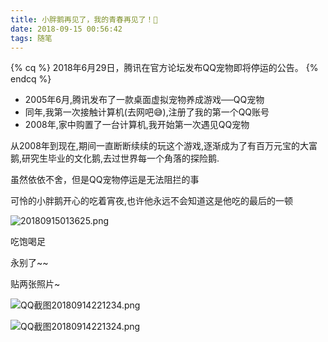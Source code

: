 ```yaml
---
title: 小胖鹅再见了，我的青春再见了！🐧
date: 2018-09-15 00:56:42
tags: 随笔
---
```


{% cq %} 2018年6月29日，腾讯在官方论坛发布QQ宠物即将停运的公告。 {% endcq %}

- 2005年6月,腾讯发布了一款桌面虚拟宠物养成游戏──QQ宠物
- 同年,我第一次接触计算机(去网吧😅),注册了我的第一个QQ账号
- 2008年,家中购置了一台计算机,我开始第一次遇见QQ宠物

从2008年到现在,期间一直断断续续的玩这个游戏,逐渐成为了有百万元宝的大富鹅,研究生毕业的文化鹅,去过世界每一个角落的探险鹅.

虽然依依不舍，但是QQ宠物停运是无法阻拦的事

可怜的小胖鹅开心的吃着宵夜,也许他永远不会知道这是他吃的最后的一顿

![20180915013625.png](https://i.loli.net/2018/09/15/5b9bf26a345c8.png)

<!-- more -->

吃饱喝足

永别了~~









贴两张照片~

![QQ截图20180914221234.png](https://i.loli.net/2018/09/15/5b9bf3122b02b.png)

![QQ截图20180914221324.png](https://i.loli.net/2018/09/15/5b9bf33516fa4.png)





